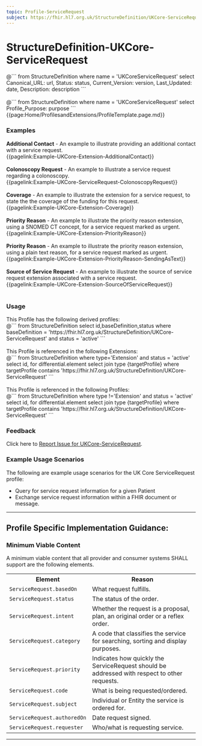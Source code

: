 ```yaml
---
topic: Profile-ServiceRequest
subject: https://fhir.hl7.org.uk/StructureDefinition/UKCore-ServiceRequest
---
```

# StructureDefinition-UKCore-ServiceRequest

<div id="transpose">
@```
from
	StructureDefinition
where
	name = 'UKCoreServiceRequest'
select
	Canonical_URL: url,
  Status: status,
  Current_Version: version,
  Last_Updated: date,
	Description: description
```
</div>
<br>
@```
from
	StructureDefinition
where
	name = 'UKCoreServiceRequest'
select
	Profile_Purpose: purpose
```

<nocheck>
{{page:Home/ProfilesandExtensions/ProfileTemplate.page.md}}

<div id="Examples" class="tabcontent">
  <h3>Examples</h3>
   <b>Additional Contact</b> - An example to illustrate providing an additional contact with a service request.<br>
{{pagelink:Example-UKCore-Extension-AdditionalContact}}
<br><br>
  <b>Colonoscopy Request</b> - An example to illustrate a service request regarding a colonoscopy.<br/>
{{pagelink:Example-UKCore-ServiceRequest-ColonoscopyRequest}}
<br><br>
<b>Coverage</b> - An example to illustrate the extension for a service request, to state the the coverage of the funding for this request.<br>
{{pagelink:Example-UKCore-Extension-Coverage}}
<br/><br/>
<b>Priority Reason</b> - An example to illustrate the priority reason extension, using a SNOMED CT concept, for a service request marked as urgent.<br>
{{pagelink:Example-UKCore-Extension-PriorityReason}}
<br><br>
  <b>Priority Reason</b> - An example to illustrate the priority reason extension, using a plain text reason, for a service request marked as urgent.<br>
{{pagelink:Example-UKCore-Extension-PriorityReason-SendingAsText}}
<br><br>
<b>Source of Service Request</b> - An example to illustrate the source of service request extension associated with a service request.<br/>
{{pagelink:Example-UKCore-Extension-SourceOfServiceRequest}}
<br><br>
</div>

<div id="Usage" class="tabcontent">
  <h3>Usage</h3>
  This Profile has the following derived profiles:<br>
<span id="usage">
@```
  from
	StructureDefinition
select id,baseDefinition,status
  where baseDefinition = 'https://fhir.hl7.org.uk/StructureDefinition/UKCore-ServiceRequest'
  and status = 'active'
```
</span>
<br><br>
  This Profile is referenced in the following Extensions: <br>
<span id="usage">
@```
from
	StructureDefinition
  where type='Extension' and status = 'active'
 select id,
	for differential.element
	select
	join type {targetProfile}
	where targetProfile contains 'https://fhir.hl7.org.uk/StructureDefinition/UKCore-ServiceRequest'
```
</span>
<br><br>
  This Profile is referenced in the following Profiles: <br>
<span id="usage">
@```
from
	StructureDefinition
  where type !='Extension' and status = 'active'
 select id,
	for differential.element
	select
	join type {targetProfile}
	where targetProfile contains 'https://fhir.hl7.org.uk/StructureDefinition/UKCore-ServiceRequest'
```
</span>
</div>

<div id="Feedback" class="tabcontent">
  <h3>Feedback</h3>
Click here to <a href="https://simplifier.net/HL7FHIRUKCoreR4/UKCore-ServiceRequest/~issues?level=File">Report Issue for UKCore-ServiceRequest</a>.
</div>
</nocheck>

### Example Usage Scenarios ###
The following are example usage scenarios for the UK Core ServiceRequest profile:
- Query for service request information for a given Patient
- Exchange service request information within a FHIR document or message.

<hr class="thickline">

## Profile Specific Implementation Guidance: ##


<h3>Minimum Viable Content</h3>

A minimum viable content that all provider and consumer systems SHALL support are the following elements.

<table class="assets" title="Minimum Viable Content list">
<tr>
<th class="width30">Element</th>
<th class="width70">Reason</th>
</tr>
<tr>
<td><code>ServiceRequest.basedOn</code></td>
<td>What request fulfills.</td>
</tr>

<tr>
<td><code>ServiceRequest.status</code></td>
<td>The status of the order.</td>
</tr>
<tr>
<td><code>ServiceRequest.intent</code></td>
<td>Whether the request is a proposal, plan, an original order or a reflex order.</td>
</tr>
<tr>
<td><code>ServiceRequest.category</code></td>
<td>A code that classifies the service for searching, sorting and display purposes.</td>
</tr>
<tr>
<td><code>ServiceRequest.priority</code></td>
<td>Indicates how quickly the ServiceRequest should be addressed with respect to other requests.</td>
</tr>
<tr>
<td><code>ServiceRequest.code</code></td>
<td>What is being requested/ordered.</td>
</tr>
<tr>
<td><code>ServiceRequest.subject</code></td>
<td>Individual or Entity the service is ordered for.</td>
</tr>
<tr>
<td><code>ServiceRequest.authoredOn</code></td>
<td>Date request signed.</td>
</tr>
<tr>
<td><code>ServiceRequest.requester</code></td>
<td>Who/what is requesting service.</td>
</tr>
</table>

---